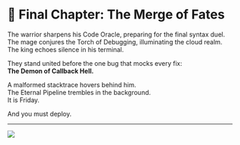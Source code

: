 # 🧠 Final Chapter: The Merge of Fates

The warrior sharpens his Code Oracle, preparing for the final syntax duel.
The mage conjures the Torch of Debugging, illuminating the cloud realm. 
The king echoes silence in his terminal.

They stand united before the one bug that mocks every fix:  
**The Demon of Callback Hell.**

A malformed stacktrace hovers behind him.  
The Eternal Pipeline trembles in the background.  
It is Friday.

And you must deploy.

---

<a href="./final-battle.md">
  <img src="https://img.shields.io/badge/💥%20Begin%20the%20Final%20Battle-darkred?style=for-the-badge"/>
</a>